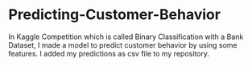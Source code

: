 # Predicting-Customer-Behavior
In Kaggle Competition which is called Binary Classification with a Bank Dataset, I made a model to predict customer behavior by using some features.
I added my predictions as csv file to my repository.
